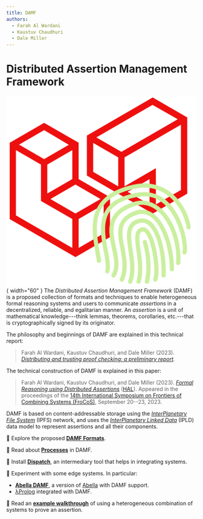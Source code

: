 ```yaml
---
title: DAMF
authors:
  - Farah Al Wardani
  - Kaustuv Chaudhuri
  - Dale Miller
---
```

# Distributed Assertion Management Framework

![DAMF Logo](./assets/logo/damf.png){ width="60" }
The _Distributed Assertion Management Framework_ (DAMF) is a proposed collection
of formats and techniques to enable heterogeneous formal reasoning systems and
users to communicate _assertions_ in a decentralized, reliable, and egalitarian
manner. An _assertion_ is a unit of mathematical knowledge---think lemmas,
theorems, corollaries, etc.---that is cryptographically signed by its
originator.

The philosophy and beginnings of DAMF are explained in this technical report:

> Farah Al Wardani, Kaustuv Chaudhuri, and Dale Miller (2023). _[Distributing
> and trusting proof checking: a preliminary report][alwardani22hal]_.

[alwardani22hal]: https://hal.inria.fr/hal-03909741

The technical construction of DAMF is explained in this paper:

> Farah Al Wardani, Kaustuv Chaudhuri, and Dale Miller (2023). _[Formal
> Reasoning using Distributed Assertions][frocos23damf]_ ([HAL][hal-frocos]).
> Appeared in the proceedings of the [14th International Symposium on Frontiers of Combining
> Systems (FroCoS)][frocos23], September 20--23, 2023.

[draft23damf]: ./assets/papers/draft23damf2.pdf
[frocos23damf]: https://doi.org/10.1007/978-3-031-43369-6_10
[frocos23]: https://frocos2023.github.io/
[hal-frocos]: https://inria.hal.science/hal-04167922

DAMF is based on content-addressable storage using the _[InterPlanetary File
System][ipfs]_ (IPFS) network, and uses the _[InterPlanetary Linked Data][ipld]_
(IPLD) data model to represent assertions and all their components.

[ipfs]: https://ipfs.tech
[ipld]: https://ipld.io

:mag_right:  Explore the proposed **[DAMF Formats](./damf-formats.md)**.

:aerial_tramway: Read about **[Processes](./damf-processes.md)** in DAMF.

:rocket: Install **[Dispatch](./dispatch.md)**, an intermediary tool that helps in integrating systems.

:wrench: Experiment with some edge systems. In particular:

- **[Abella DAMF](./abella.md)**, a version of [Abella](https://abella-prover.org) with DAMF support.
- [λProlog](./lprolog.md) integrated with DAMF.

:walking: Read an **[example walkthrough](./example-walkthrough.md)** of using a heterogeneous
  combination of systems to prove an assertion.
